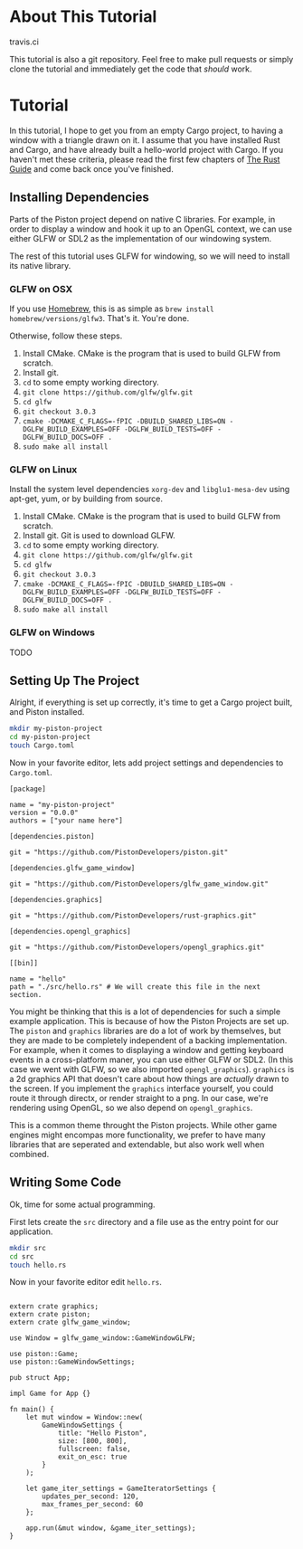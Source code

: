 # About This Tutorial
travis.ci

This tutorial is also a git repository.  Feel free to make pull requests or
simply clone the tutorial and immediately get the code that _should_ work.

# Tutorial

In this tutorial, I hope to get you from an empty Cargo project, to having a
window with a triangle drawn on it.
I assume that you have installed Rust and Cargo, and have already built a
hello-world project with Cargo.
If you haven't met these criteria, please read the first few chapters of
[The Rust Guide](http://doc.rust-lang.org/guide.html) and come back once
you've finished.

## Installing Dependencies

Parts of the Piston project depend on native C libraries.  For example, in
order to display a window and hook it up to an OpenGL context, we can use
either GLFW or SDL2 as the implementation of our windowing system.

The rest of this tutorial uses GLFW for windowing, so we will need to
install its native library.

### GLFW on OSX

If you use [Homebrew](brew.sh), this is as simple as
`brew install homebrew/versions/glfw3`.  That's it.  You're done.

Otherwise, follow these steps.
1. Install CMake.  CMake is the program that is used to build GLFW
   from scratch.
2. Install git.
3. `cd` to some empty working directory.
4. `git clone https://github.com/glfw/glfw.git`
5. `cd glfw`
6. `git checkout 3.0.3`
7. `cmake -DCMAKE_C_FLAGS=-fPIC -DBUILD_SHARED_LIBS=ON -DGLFW_BUILD_EXAMPLES=OFF -DGLFW_BUILD_TESTS=OFF -DGLFW_BUILD_DOCS=OFF .`
8. `sudo make all install`



### GLFW on Linux

Install the system level dependencies `xorg-dev` and `libglu1-mesa-dev`
using apt-get, yum, or by building from source.

1. Install CMake.  CMake is the program that is used to build GLFW
   from scratch.
2. Install git.  Git is used to download GLFW.
3. `cd` to some empty working directory.
4. `git clone https://github.com/glfw/glfw.git`
5. `cd glfw`
6. `git checkout 3.0.3`
7. `cmake -DCMAKE_C_FLAGS=-fPIC -DBUILD_SHARED_LIBS=ON -DGLFW_BUILD_EXAMPLES=OFF -DGLFW_BUILD_TESTS=OFF -DGLFW_BUILD_DOCS=OFF .`
8. `sudo make all install`


### GLFW on Windows
TODO

## Setting Up The Project

Alright, if everything is set up correctly, it's time to get a Cargo project
built, and Piston installed.

```bash
mkdir my-piston-project
cd my-piston-project
touch Cargo.toml
```

Now in your favorite editor, lets add project settings and dependencies to
`Cargo.toml`.


```
[package]

name = "my-piston-project"
version = "0.0.0"
authors = ["your name here"]

[dependencies.piston]

git = "https://github.com/PistonDevelopers/piston.git"

[dependencies.glfw_game_window]

git = "https://github.com/PistonDevelopers/glfw_game_window.git"

[dependencies.graphics]

git = "https://github.com/PistonDevelopers/rust-graphics.git"

[dependencies.opengl_graphics]

git = "https://github.com/PistonDevelopers/opengl_graphics.git"

[[bin]]

name = "hello"
path = "./src/hello.rs" # We will create this file in the next section.
```

You might be thinking that this is a lot of dependencies for such a simple
example application.
This is because of how the Piston Projects are set up.
The `piston` and `graphics` libraries are do a lot of work by themselves, but
they are made to be completely independent of a backing implementation.
For example, when it comes to displaying a window and getting keyboard events
in a cross-platform maner, you can use either GLFW or SDL2.  (In this case
we went with GLFW, so we also imported `opengl_graphics`).
`graphics` is a 2d graphics API that doesn't care about how things are
*actually* drawn to the screen.
If you implement the `graphics` interface yourself, you could route it
through directx, or render straight to a png.
In our case, we're rendering using OpenGL, so we also depend on
`opengl_graphics`.

This is a common theme throught the Piston projects.
While other game engines might encompas more functionality, we prefer to have
many libraries that are seperated and extendable, but also work well when
combined.


## Writing Some Code

Ok, time for some actual programming.

First lets create the `src` directory and a file use as the entry point for
our application.

```bash
mkdir src
cd src
touch hello.rs
```

Now in your favorite editor edit `hello.rs`.

```

extern crate graphics;
extern crate piston;
extern crate glfw_game_window;

use Window = glfw_game_window::GameWindowGLFW;

use piston::Game;
use piston::GameWindowSettings;

pub struct App;

impl Game for App {}

fn main() {
    let mut window = Window::new(
        GameWindowSettings {
            title: "Hello Piston",
            size: [800, 800],
            fullscreen: false,
            exit_on_esc: true
        }
    );

    let game_iter_settings = GameIteratorSettings {
        updates_per_second: 120,
        max_frames_per_second: 60
    };

    app.run(&mut window, &game_iter_settings);
}
```
